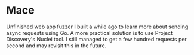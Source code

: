 # Mace
Unfinished web app fuzzer I built a while ago to learn more about sending async requests using Go. A more practical solution is to use Project Discovery's Nuclei tool. I still managed to get a few hundred requests per second and may revisit this in the future.

